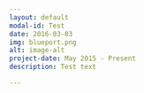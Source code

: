 ```yaml
---
layout: default
modal-id: Test
date: 2016-03-03
img: blueport.png
alt: image-alt
project-date: May 2015 - Present
description: Test text

---
```

